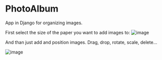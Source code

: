 # PhotoAlbum
App in Django for organizing images.

First select the size of the paper you want to add images to:
![image](https://user-images.githubusercontent.com/24511950/47460254-572bcd00-d7de-11e8-9a1d-86d170442dc6.png)

And than just add and position images. Drag, drop, rotate, scale, delete...

![image](https://user-images.githubusercontent.com/24511950/47460934-dcfc4800-d7df-11e8-93d7-f2dd24d32226.png)
